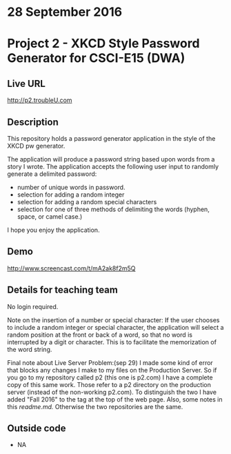 # 28 September 2016
# Project 2 - XKCD Style Password Generator for CSCI-E15 (DWA)

## Live URL
<http://p2.troubleU.com>

## Description
This repository holds a password generator application in the style of the XKCD pw generator.

The application will produce a password string based upon words from a story I wrote. The application accepts the following user input to randomly generate a delimited password:

- number of unique words in password.
- selection for adding a random integer
- selection for adding a random special characters
- selection for one of three methods of delimiting the words (hyphen, space, or camel case.)

I hope you enjoy the application.

## Demo
<http://www.screencast.com/t/mA2ak8f2m5Q>

## Details for teaching team
No login required.

Note on the insertion of a number or special character:
If the user chooses to include a random integer or special character, the application will select a random position at the front or back of a word, so that no word is interrupted by a digit or character. This is to facilitate the memorization of the word string.

Final note about Live Server Problem:(sep 29)
I made some kind of error that blocks any changes I make to my files on the Production Server. So if you go to my repository called p2 (this one is p2.com) I have a complete copy of this same work. Those refer to a p2 directory on the production server (instead of the non-working p2.com). To distinguish the two I have added "Fall 2016" to the <h> tag at the top of the web page. Also, some notes in this <em>readme.md.</em>  Otherwise the two repositories are the same.
## Outside code
* NA
